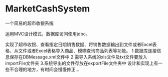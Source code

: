 # MarketCashSystem
一个简易的超市收银系统
<p>运用MVC设计模式，数据库访问使用jdbc。</p>
实现了超市收银、查看指定日期销售数据、将销售数据输出到文件或者Excel表格、从文件或者Excel表格导入商品、模糊查询商品列表等功能。
1.数据库连接信息保存在DBMessage.xml文件中
2.需导入系统的xls文件及txt文件要放入importFile文件夹
3.系统导出的文件存放在exportFile文件夹中
设计和实现上有一些不合理的地方，有时间会慢慢修正...

